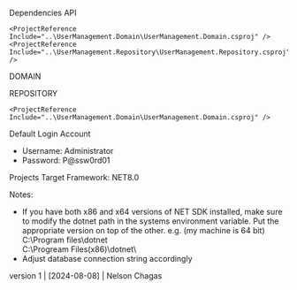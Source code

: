 Dependencies
API
    <PackageReference Include="Dapper" Version="2.1.35" />
    <PackageReference Include="Microsoft.AspNetCore.Authentication.JwtBearer" Version="8.0.7" NoWarn="NU1605" />
    <PackageReference Include="Microsoft.IdentityModel.Tokens" Version="8.0.1" />
    <PackageReference Include="Swashbuckle.AspNetCore" Version="6.4.0" />
    <PackageReference Include="System.IdentityModel.Tokens.Jwt" Version="8.0.1" />

    <ProjectReference Include="..\UserManagement.Domain\UserManagement.Domain.csproj" />
    <ProjectReference Include="..\UserManagement.Repository\UserManagement.Repository.csproj" />
DOMAIN
    <PackageReference Include="Microsoft.Data.SqlClient" Version="5.2.1" />
    <PackageReference Include="Microsoft.Extensions.Configuration" Version="8.0.0" />
    
REPOSITORY
    <PackageReference Include="Dapper" Version="2.1.35" />
    
    <ProjectReference Include="..\UserManagement.Domain\UserManagement.Domain.csproj" />

Default Login Account
- Username: Administrator
- Password: P@ssw0rd01

Projects Target Framework: NET8.0

Notes: 
- If you have both x86 and x64 versions of NET SDK installed, make sure to modify the dotnet path in the systems environment variable.
  Put the appropriate version on top of the other.
  e.g. (my machine is 64 bit)
  C:\Program files\dotnet\
  C:\Progream Files\(x86)\dotnet\
- Adjust database connection string accordingly

version 1 | [2024-08-08] | Nelson Chagas

